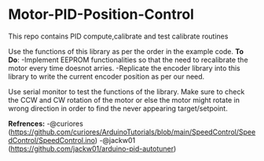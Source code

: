 # Motor-PID-Position-Control
This repo contains PID compute,calibrate and test calibrate routines

Use the functions of this library as per the order in the example code.
**To Do**: -Implement EEPROM functionalities so that the need to recalibrate the motor every time doesnot arries.
       -Replicate the encoder library into this library to write the current encoder position as per our need.

Use serial monitor to test the functions of the library. Make sure to check the CCW and CW rotation of the motor or else the motor might rotate in wrong direction in order to find the never appearing target/setpoint.

**Refrences:** -@curiores (https://github.com/curiores/ArduinoTutorials/blob/main/SpeedControl/SpeedControl/SpeedControl.ino)
           -@jackw01 (https://github.com/jackw01/arduino-pid-autotuner)
